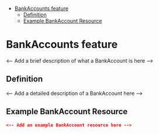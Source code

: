 <!-- START doctoc generated TOC please keep comment here to allow auto update -->
<!-- DON'T EDIT THIS SECTION, INSTEAD RE-RUN doctoc TO UPDATE -->

- [BankAccounts feature](#bankaccounts-feature)
  - [Definition](#definition)
  - [Example BankAccount Resource](#example-bankaccount-resource)

<!-- END doctoc generated TOC please keep comment here to allow auto update -->

# BankAccounts feature

<-- Add a brief description of what a BankAccount is here -->

## Definition

<-- Add a detailed description of a BankAccount here -->

## Example BankAccount Resource

```json
<-- Add an example BankAccount resource here -->
```
